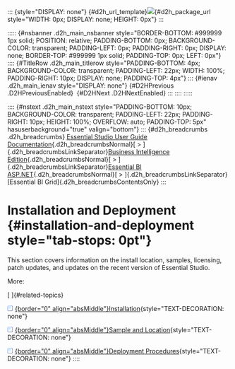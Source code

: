 ::: {style="DISPLAY: none"}
[](ms-xhelp:///?Id=d2h_url_template){#d2h_url_template}![](!package_url!){#d2h_package_url style="WIDTH: 0px; DISPLAY: none; HEIGHT: 0px"}
:::

::::: {#nsbanner .d2h_main_nsbanner style="BORDER-BOTTOM: #999999 1px solid; POSITION: relative; PADDING-BOTTOM: 0px; BACKGROUND-COLOR: transparent; PADDING-LEFT: 0px; PADDING-RIGHT: 0px; DISPLAY: none; BORDER-TOP: #999999 1px solid; PADDING-TOP: 0px; LEFT: 0px"}
:::: {#TitleRow .d2h_main_titlerow style="PADDING-BOTTOM: 4px; BACKGROUND-COLOR: transparent; PADDING-LEFT: 22px; WIDTH: 100%; PADDING-RIGHT: 10px; DISPLAY: none; PADDING-TOP: 4px"}
::: {#ienav .d2h_main_ienav style="DISPLAY: none"}
[](ms-xhelp:///?Id=34437edb-1497-4489-abc2-0917e6d7a1a7){#D2HPrevious .D2HPreviousEnabled}  [](ms-xhelp:///?Id=84c71e25-c1c6-47ec-a0f5-531b5ef50dea){#D2HNext .D2HNextEnabled}
:::
::::
:::::

:::: {#nstext .d2h_main_nstext style="PADDING-BOTTOM: 10px; BACKGROUND-COLOR: transparent; PADDING-LEFT: 22px; PADDING-RIGHT: 10px; HEIGHT: 100%; OVERFLOW: auto; PADDING-TOP: 5px" hasuserbackground="true" valign="bottom"}
::: {#d2h_breadcrumbs .d2h_breadcrumbs}
[Essential Studio User Guide Documentation](ms-xhelp:///?Id=12457748-09e3-4d74-a240-8e049cedf030){.d2h_breadcrumbsNormal}[ \> ]{.d2h_breadcrumbsLinkSeparator}[Business Intelligence Edition](ms-xhelp:///?Id=fdf33dd8-62b2-47b9-ad7b-fc50e590bca5){.d2h_breadcrumbsNormal}[ \> ]{.d2h_breadcrumbsLinkSeparator}[Essential BI ASP.NET](ms-xhelp:///?Id=99c6694e-59c3-4c59-abb5-ce9ce9a948bc){.d2h_breadcrumbsNormal}[ \> ]{.d2h_breadcrumbsLinkSeparator}[Essential BI Grid]{.d2h_breadcrumbsContentsOnly}
:::

# Installation and Deployment {#installation-and-deployment style="tab-stops: 0pt"}

This section covers information on the install location, samples, licensing, patch updates, and updates on the recent version of Essential Studio.

More:

[ ]{#related-topics}

[![](button.gif){border="0" align="absMiddle"}Installation](ms-xhelp:///?Id=84c71e25-c1c6-47ec-a0f5-531b5ef50dea){style="TEXT-DECORATION: none"}

[![](button.gif){border="0" align="absMiddle"}Sample and Location](ms-xhelp:///?Id=aaa3840c-1cb8-43c6-9582-9bf97eb6aaf5){style="TEXT-DECORATION: none"}

[![](button.gif){border="0" align="absMiddle"}Deployment Procedures](ms-xhelp:///?Id=ed818688-e0c0-486b-865f-a7b85d872a17){style="TEXT-DECORATION: none"}
::::
